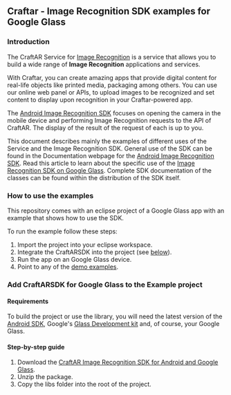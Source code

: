 ## Craftar - Image Recognition SDK examples for Google Glass

### Introduction

The CraftAR Service for [Image Recognition](http://catchoom.com/pimage-recognition/) is a  service
that allows you to build a wide range of __Image Recognition__ applications and services.

With Craftar, you can create amazing apps that provide digital content
for real-life objects like printed media, packaging among others. You
can use our online web panel or APIs, to upload images to be recognized and set
content to display upon recognition in your Craftar-powered app.

The [Android Image Recognition SDK](http://documentation.catchoom.com/documentation/sdk/image-recognition/android-image-recognition-sdk/) focuses on opening the camera in the mobile device and performing
Image Recognition requests to the API of CraftAR. The display of the result of the request
of each is up to you.

This document describes mainly the examples of different uses of the Service and the Image Recognition SDK.
General use of the SDK can be found in the Documentation webpage for the [Android Image Recognition SDK](http://documentation.catchoom.com/documentation/sdk/image-recognition/android-image-recognition-sdk/). Read this article to learn about the specific use of the [Image Recognition SDK on Google Glass](http://documentation.catchoom.com/documentation/sdk/image-recognition/android-image-recognition-sdk/image-recognition-sdk-on-google-glass/). Complete SDK documentation of the classes can be found within the distribution of the SDK itself.

### How to use the examples

This repository comes with an eclipse project of a Google Glass app with an
example that shows how to use the SDK.

To run the example follow these steps:
 1.  Import the project into your eclipse workspace.
 2.  Integrate the CraftARSDK into the project (see [below](#step-by-step-guide)).
 3.  Run the app on an Google Glass device.
 4.  Point to any of the [demo examples](https://documentation.catchoom.com/documentation/image-recognition-sdk/android-image-recognition-sdk/).

### Add CraftARSDK for Google Glass to the Example project

#### Requirements

To build the project or use the library, you will need the latest version of the
[Android SDK](http://developer.android.com/sdk/index.html?hl=sk), Google's [Glass Development kit](https://developers.google.com/glass/develop/gdk/) and,
of course, your Google Glass.

#### Step-by-step guide
1.  Download the [CraftAR Image Recognition SDK for Android and Google Glass](https://documentation.catchoom.com/documentation/image-recognition-sdk/android-image-recognition-sdk/).
2.  Unzip the package.
3.  Copy the libs folder into the root of the project.
